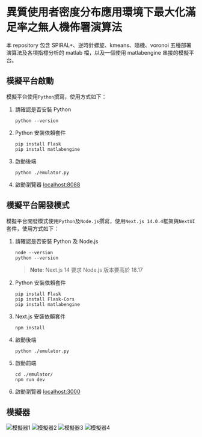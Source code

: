 # 異質使用者密度分布應用環境下最大化滿足率之無人機佈署演算法

本 repository 包含 SPIRAL+、逆時針螺旋、kmeans、隨機、voronoi 五種部署演算法及各項指標分析的 matlab 檔，以及一個使用 matlabengine 串接的模擬平台。 

## 模擬平台啟動

模擬平台使用`Python`撰寫，使用方式如下：

1. 請確認是否安裝 Python
    ```
    python --version
    ```

2. Python 安裝依賴套件
    ```
    pip install Flask
    pip install matlabengine 
    ```

3. 啟動後端
   ```
   python ./emulator.py
   ```

5. 啟動瀏覽器 [localhost:8088](localhost:8088)

## 模擬平台開發模式

模擬平台開發模式使用`Python`及`Node.js`撰寫，使用`Next.js 14.0.4`框架與`NextUI`套件，使用方式如下：

1. 請確認是否安裝 Python 及 Node.js
    ```
    node --version
    python --version
    ```
    > **Note**:
    > Next.js 14 要求 Node.js 版本要高於 18.17

2. Python 安裝依賴套件
    ```
    pip install Flask
    pip install Flask-Cors
    pip install matlabengine
    ```

3. Next.js 安裝依賴套件
    ```
    npm install
    ```

4. 啟動後端
   ```
   python ./emulator.py
   ```

5. 啟動前端
   ```
   cd ./emulator/
   npm run dev
   ```

6. 啟動瀏覽器 [localhost:3000](localhost:3000)


## 模擬器
![模擬器1](https://github.com/PMinn/Deployment-of-UAV-BSs/blob/main/images/1.jpg?raw=true)
![模擬器2](https://github.com/PMinn/Deployment-of-UAV-BSs/blob/main/images/2.jpg?raw=true)
![模擬器3](https://github.com/PMinn/Deployment-of-UAV-BSs/blob/main/images/3.jpg?raw=true)
![模擬器4](https://github.com/PMinn/Deployment-of-UAV-BSs/blob/main/images/4.jpg?raw=true)